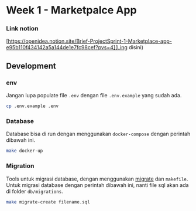 # Week 1 - Marketpalce App

### Link notion

[https://openidea.notion.site/Brief-ProjectSprint-1-Marketplace-app-e95b110f434142a5a144de1e7fc98cef?pvs=4](Ling disini)

## Development

### env

Jangan lupa populate file `.env` dengan file `.env.example` yang sudah ada.

```bash
cp .env.example .env
```

### Database

Database bisa di run dengan menggunakan `docker-compose` dengan perintah dibawah ini.

```bash
make docker-up
```

### Migration

Tools untuk migrasi database, dengan menggunakan [migrate](https://github.com/golang-migrate/migrate/tree/master) dan `makefile`. Untuk migrasi database dengan perintah dibawah ini, nanti file sql akan ada di folder `db/migrations`.

```bash
make migrate-create filename.sql
```
